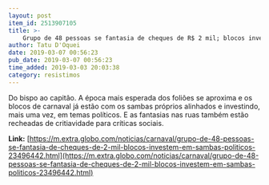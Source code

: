 ```yaml
---
layout: post
item_id: 2513907105
title: >-
    Grupo de 48 pessoas se fantasia de cheques de R$ 2 mil; blocos investem em sambas políticos
author: Tatu D'Oquei
date: 2019-03-07 00:56:23
pub_date: 2019-03-07 00:56:23
time_added: 2019-03-03 20:03:38
category: resistimos
---
```


Do bispo ao capitão. A época mais esperada dos foliões se aproxima e os blocos de carnaval já estão com os sambas próprios alinhados e investindo, mais uma vez, em temas políticos. E as fantasias nas ruas também estão recheadas de critiavidade para críticas sociais.

**Link:** [https://m.extra.globo.com/noticias/carnaval/grupo-de-48-pessoas-se-fantasia-de-cheques-de-2-mil-blocos-investem-em-sambas-politicos-23496442.html](https://m.extra.globo.com/noticias/carnaval/grupo-de-48-pessoas-se-fantasia-de-cheques-de-2-mil-blocos-investem-em-sambas-politicos-23496442.html)

